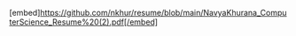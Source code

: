 [embed]https://github.com/nkhur/resume/blob/main/NavyaKhurana_ComputerScience_Resume%20(2).pdf[/embed]

